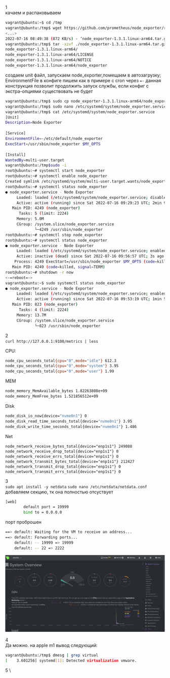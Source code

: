1 \
качаем и распаковываем
```bash
vagrant@ubuntu:~$ cd /tmp
vagrant@ubuntu:/tmp$ wget https://github.com/prometheus/node_exporter/releases/download/v1.3.1/node_exporter-1.3.1.linux-arm64.tar.gz
<...>
2022-07-16 08:49:38 (872 KB/s) - ‘node_exporter-1.3.1.linux-arm64.tar.gz’ saved [8339932/8339932]
vagrant@ubuntu:/tmp$ tar -xzvf ./node_exporter-1.3.1.linux-arm64.tar.gz 
node_exporter-1.3.1.linux-arm64/
node_exporter-1.3.1.linux-arm64/LICENSE
node_exporter-1.3.1.linux-arm64/NOTICE
node_exporter-1.3.1.linux-arm64/node_exporter
```
создаем unit файл, запускаем node_exporter,помещаем в автозагрузку; EnvironmentFile в конфиге пишем как в примере с cron через `=-` данная конструкция позволит продолжить запуск службы, если конфиг с экстра-опциями существовать не будет
```bash
vagrant@ubuntu:/tmp$ sudo cp node_exporter-1.3.1.linux-arm64/node_exporter /usr/sbin
vagrant@ubuntu:/tmp$ sudo nano /etc/systemd/system/node_exporter.service
vagrant@ubuntu:/tmp$ cat /etc/systemd/system/node_exporter.service
[Unit]
Description=Node Exporter

[Service]
EnvironmentFile=-/etc/default/node_exporter
ExecStart=/usr/sbin/node_exporter $MY_OPTS

[Install]
WantedBy=multi-user.target
vagrant@ubuntu:/tmp$sudo -i
root@ubuntu:~# systemctl start node_exporter
root@ubuntu:~# systemctl enable node_exporter
Created symlink /etc/systemd/system/multi-user.target.wants/node_exporter.service → /etc/systemd/system/node_exporter.service.
root@ubuntu:~# systemctl status node_exporter
● node_exporter.service - Node Exporter
     Loaded: loaded (/etc/systemd/system/node_exporter.service; disabled; vendor preset: enabled)
     Active: active (running) since Sat 2022-07-16 09:29:23 UTC; 2min 9s ago
   Main PID: 4249 (node_exporter)
      Tasks: 5 (limit: 2224)
     Memory: 5.0M
     CGroup: /system.slice/node_exporter.service
             └─4249 /usr/sbin/node_exporter
root@ubuntu:~# systemctl stop node_exporter
root@ubuntu:~# systemctl status node_exporter
● node_exporter.service - Node Exporter
     Loaded: loaded (/etc/systemd/system/node_exporter.service; enabled; vendor preset: enabled)
     Active: inactive (dead) since Sat 2022-07-16 09:56:57 UTC; 3s ago
    Process: 4249 ExecStart=/usr/sbin/node_exporter $MY_OPTS (code=killed, signal=TERM)
   Main PID: 4249 (code=killed, signal=TERM)
root@ubuntu:~# shutdown -r now
<-=reboot=->
vagrant@ubuntu:~$ sudo systemctl status node_exporter
● node_exporter.service - Node Exporter
     Loaded: loaded (/etc/systemd/system/node_exporter.service; enabled; vendor preset: enabled)
     Active: active (running) since Sat 2022-07-16 09:53:19 UTC; 1min 5s ago
   Main PID: 823 (node_exporter)
      Tasks: 4 (limit: 2224)
     Memory: 13.7M
     CGroup: /system.slice/node_exporter.service
             └─823 /usr/sbin/node_exporter             
```
2 \
`curl http://127.0.0.1:9100/metrics | less`

CPU:
```bash
node_cpu_seconds_total{cpu="0",mode="idle"} 612.3
node_cpu_seconds_total{cpu="0",mode="system"} 3.95
node_cpu_seconds_total{cpu="0",mode="user"} 1.99
````
MEM
```bash
node_memory_MemAvailable_bytes 1.82263808e+09
node_memory_MemFree_bytes 1.521856512e+09
```
Disk
```bash
node_disk_io_now{device="nvme0n1"} 0
node_disk_read_time_seconds_total{device="nvme0n1"} 3.95
node_disk_write_time_seconds_total{device="nvme0n1"} 1.486
```
Net
```baash
node_network_receive_bytes_total{device="enp1s1"} 249088
node_network_receive_drop_total{device="enp1s1"} 0
node_network_receive_errs_total{device="enp1s1"} 0
node_network_transmit_bytes_total{device="enp1s1"} 212427
node_network_transmit_drop_total{device="enp1s1"} 0
node_network_transmit_errs_total{device="enp1s1"} 0
```


3 \
`sudo apt install -y netdata`
`sudo nano /etc/netdata/netdata.conf`
добавляем секцию, тк она полностью отсуствует
```bash
[web]
        default port = 19999
        bind to = 0.0.0.0
```
порт проброшен
```bash
==> default: Waiting for the VM to receive an address...
==> default: Forwarding ports...
    default: -- 19999 => 19999
    default: -- 22 => 2222
```

![](img/netdata.png)

4 \
Да можно. на apple m1 вывод следующий:
```bash
vagrant@ubuntu:/tmp$ dmesg | grep virtual
[    3.601256] systemd[1]: Detected virtualization vmware.
```

5 \


